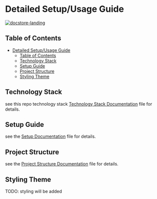 # Detailed Setup/Usage Guide

[![docstore-landing](https://i.ibb.co/3M6Q7N1/captures-chrome-capture-2023-5-1.png)](https://github.com/enesdir/docstore-mantine)

## Table of Contents

- [Detailed Setup/Usage Guide](#detailed-setupusage-guide)
  - [Table of Contents](#table-of-contents)
  - [Technology Stack](#technology-stack)
  - [Setup Guide](#setup-guide)
  - [Project Structure](#project-structure)
  - [Styling Theme](#styling-theme)

## Technology Stack

see this repo technology stack [Technology Stack Documentation](./TECHNOLOGYSTACK.md) file for details.

## Setup Guide

see the [Setup Documentation](./SETUP.md) file for details.

## Project Structure

see the [Project Structure Documentation](./PROJECT.md) file for details.

## Styling Theme

TODO: styling will be added
